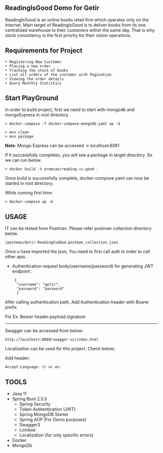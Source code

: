 ## ReadingIsGood Demo  for Getir
ReadingIsGood is an online books retail firm which operates only on the Internet. Main
target of ReadingIsGood is to deliver books from its one centralized warehouse to their
customers within the same day. That is why stock consistency is the first priority for their
vision operations.      
       
## Requirements for Project     

    • Registering New Customer 
    • Placing a new order
    • Tracking the stock of books
    • List all orders of the customer with Pagination
    • Viewing the order details
    • Query Monthly Statistics
      
## Start PlayGround
 
 In order to build project, first we need to start with mongodb and mongoExpress in root directory.

    > docker-compose -f docker-compose-mongodb.yaml up -d

    > mvn clean
    > mvn package

**Note**:    Mongo Express can be accessed -> localhost:8081

 If It successfully completes, you will see a package in target directory. So we can run below.
    
    > docker build -t eremcan/reading-is-good .
  
 Once build is successfully complete, docker-compose.yaml can now be started in root directory.
     
 While running first time:    

    > docker-compose up -d

 
## USAGE 

 IT can be tested from Postman. Please refer postman collection directory below.
 
    /postman/Getir-ReadingIsGOod.postman_collection.json

  Once u have imported the json, You need to first call auth in order to call other apis.

 - Authentication request body(username/password) for generating JWT endpoint :
   
        {
         "username": "getir",
         "password": "password"
         }
 
 After calling authentication path, Add Authentication header with Bearer prefix.
 
For Ex: Bearer header.payload.signature

----

 Swagger can be accessed from below:

    http://localhost:8080/swagger-ui/index.html
 Localization can be used for this project. Check below;
 
 Add header;

    Accept-Language: tr or en.

## TOOLS
- Java 11
- Spring Boot 2.5.5
    - Spring Security
    - Token Authentication (JWT)
    - Spring MongoDB Starter
    - Spring AOP (For Demo purposes)
    - Swagger3 
    - Lombok
    - Localization (for only specific errors)
- Docker
- MongoDb





